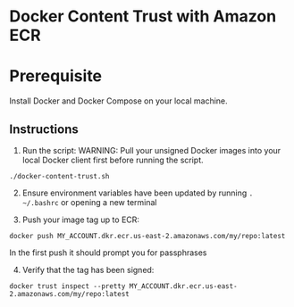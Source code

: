 # Docker Content Trust with Amazon ECR

# Prerequisite
Install Docker and Docker Compose on your local machine. 

## Instructions
1. Run the script:
WARNING: Pull your unsigned Docker images into your local Docker client first before running the script. 
```
./docker-content-trust.sh
```

2. Ensure environment variables have been updated by running `. ~/.bashrc` or opening a new terminal

3. Push your image tag up to ECR:
```
docker push MY_ACCOUNT.dkr.ecr.us-east-2.amazonaws.com/my/repo:latest
```
In the first push it should prompt you for passphrases

4. Verify that the tag has been signed:
```
docker trust inspect --pretty MY_ACCOUNT.dkr.ecr.us-east-2.amazonaws.com/my/repo:latest
```


